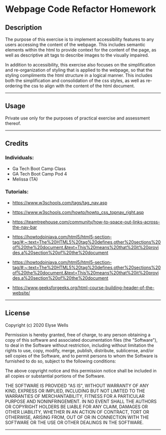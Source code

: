 # Webpage Code Refactor Homework

## Description 

The purpose of this exercise is to implement accessibility features to any users accessing the content of the webpage.  This includes semantic elements within the html to provide context for the content of the page, as well as descriptive alt tags to describe images to the visually impaired.

In addition to accessibility, this exercise also focuses on the simplification and re-organization of styling that is applied to the webpage, so that the styling compliments the html structure in a logical manner.  This includes both the simplification and consolidation of the css styles, as well as re-ordering the css to align with the content of the html document.

---
## Usage 

Private use only for the purposes of practical exercise and assessment thereof.

---
## Credits

### Individuals:
* Ga Tech Boot Camp Class
* GA Tech Boot Camp Pod 4
* Melissa (TA)


### Tutorials:

* https://www.w3schools.com/tags/tag_nav.asp

* https://www.w3schools.com/howto/howto_css_topnav_right.asp

* https://teamtreehouse.com/community/how-to-space-out-links-across-the-nav-bar

* https://howtodoinjava.com/html5/html5-section-tag/#:~:text=The%20HTML5%20tag%20defines,other%20sections%20of%20the%20document.&text=This%20means%20that%20it%20provides,a%20section%20of%20the%20document 

* https://howtodoinjava.com/html5/html5-section-tag/#:~:text=The%20HTML5%20tag%20defines,other%20sections%20of%20the%20document.&text=This%20means%20that%20it%20provides,a%20section%20of%20the%20document

* https://www.geeksforgeeks.org/html-course-building-header-of-the-website/

---
## License

Copyright (c) 2020 Elyse Wells

Permission is hereby granted, free of charge, to any person obtaining a copy
of this software and associated documentation files (the "Software"), to deal
in the Software without restriction, including without limitation the rights
to use, copy, modify, merge, publish, distribute, sublicense, and/or sell
copies of the Software, and to permit persons to whom the Software is
furnished to do so, subject to the following conditions:

The above copyright notice and this permission notice shall be included in all
copies or substantial portions of the Software.

THE SOFTWARE IS PROVIDED "AS IS", WITHOUT WARRANTY OF ANY KIND, EXPRESS OR
IMPLIED, INCLUDING BUT NOT LIMITED TO THE WARRANTIES OF MERCHANTABILITY,
FITNESS FOR A PARTICULAR PURPOSE AND NONINFRINGEMENT. IN NO EVENT SHALL THE
AUTHORS OR COPYRIGHT HOLDERS BE LIABLE FOR ANY CLAIM, DAMAGES OR OTHER
LIABILITY, WHETHER IN AN ACTION OF CONTRACT, TORT OR OTHERWISE, ARISING FROM,
OUT OF OR IN CONNECTION WITH THE SOFTWARE OR THE USE OR OTHER DEALINGS IN THE
SOFTWARE.

---